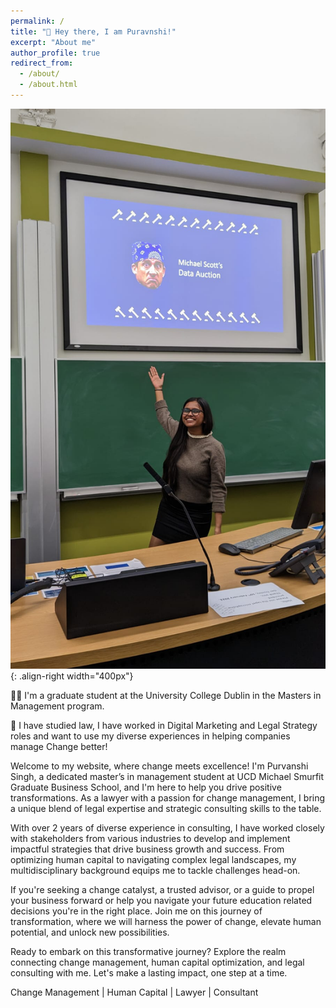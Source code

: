 ```yaml
---
permalink: /
title: "👋 Hey there, I am Puravnshi!"
excerpt: "About me"
author_profile: true
redirect_from: 
  - /about/
  - /about.html
---
```


![A picture of me doing a fun presentation](/images/Purvanshi_Presentation.png){: .align-right width="400px"}

👩‍💻 I'm a graduate student at the University College Dublin in the Masters in Management program. 

🥅 I have studied law, I have worked in Digital Marketing and Legal Strategy roles and want to use my diverse experiences in helping companies manage Change better!

Welcome to my website, where change meets excellence! I'm Purvanshi Singh, a dedicated master’s in management student at UCD Michael Smurfit Graduate Business School, and I'm here to help you drive positive transformations. As a lawyer with a passion for change management, I bring a unique blend of legal expertise and strategic consulting skills to the table.

With over 2 years of diverse experience in consulting, I have worked closely with stakeholders from various industries to develop and implement impactful strategies that drive business growth and success. From optimizing human capital to navigating complex legal landscapes, my multidisciplinary background equips me to tackle challenges head-on.

If you're seeking a change catalyst, a trusted advisor, or a guide to propel your business forward or help you navigate your future education related decisions you're in the right place. Join me on this journey of transformation, where we will harness the power of change, elevate human potential, and unlock new possibilities. 

Ready to embark on this transformative journey? Explore the realm connecting change management, human capital optimization, and legal consulting with me. Let's make a lasting impact, one step at a time.

Change Management | Human Capital | Lawyer | Consultant

